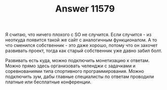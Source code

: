 ﻿---
title: "Answer 11579"
se.owner.user_id: 186671
se.owner.display_name: "Andrew Kachalin"
se.owner.link: "https://ru.meta.stackoverflow.com/users/186671/andrew-kachalin"
se.answer_id: 11579
se.question_id: 11558
se.post_type: answer
se.is_accepted: False
---
<p>Я считаю, что ничего плохого c SO не случится. Если случится - из неоткуда появится такой же сайт с аналогичным функционалом. А то что сменился собственник - это даже хорошо, потому что он захочет развивать проект, тогда как старый собственник уже давно забил болт.</p>
<p>Развивать есть куда, можно подключить монетизацию к ответам. Можно прямо здесь организовать челенджи с задачками и соревнованиями типа спортивного программирования. Можно подключить зум, дабы главные специалисты по ответам проводили платные или бесплатные конференции.</p>

